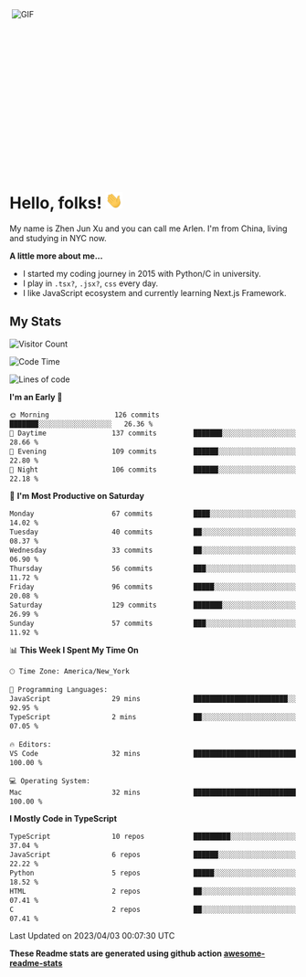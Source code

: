 <img align="right" alt="GIF" src="https://media.giphy.com/media/xUA7bdpLxQhsSQdyog/giphy.gif" width="500" height="320" />

# Hello, folks! <img src="https://raw.githubusercontent.com/arlenxuzj/arlenxuzj/master/assets/wave.gif" width="30px">

My name is Zhen Jun Xu and you can call me Arlen. I'm from China, living and studying in NYC now.

**A little more about me...**

 - I started my coding journey in 2015 with Python/C in university.
 - I play in `.tsx?`, `.jsx?`, `css` every day.
 - I like JavaScript ecosystem and currently learning Next.js Framework.

## My Stats

![Visitor Count](https://komarev.com/ghpvc/?username=arlenxuzj&color=blue&label=Profile+Views)

<!--START_SECTION:waka-->
![Code Time](http://img.shields.io/badge/Code%20Time-3%2C132%20hrs%205%20mins-blue)

![Lines of code](https://img.shields.io/badge/From%20Hello%20World%20I%27ve%20Written-804.7%20thousand%20lines%20of%20code-blue)

**I'm an Early 🐤** 

```text
🌞 Morning                126 commits         ███████░░░░░░░░░░░░░░░░░░   26.36 % 
🌆 Daytime                137 commits         ███████░░░░░░░░░░░░░░░░░░   28.66 % 
🌃 Evening                109 commits         ██████░░░░░░░░░░░░░░░░░░░   22.80 % 
🌙 Night                  106 commits         ██████░░░░░░░░░░░░░░░░░░░   22.18 % 
```
📅 **I'm Most Productive on Saturday** 

```text
Monday                   67 commits          ████░░░░░░░░░░░░░░░░░░░░░   14.02 % 
Tuesday                  40 commits          ██░░░░░░░░░░░░░░░░░░░░░░░   08.37 % 
Wednesday                33 commits          ██░░░░░░░░░░░░░░░░░░░░░░░   06.90 % 
Thursday                 56 commits          ███░░░░░░░░░░░░░░░░░░░░░░   11.72 % 
Friday                   96 commits          █████░░░░░░░░░░░░░░░░░░░░   20.08 % 
Saturday                 129 commits         ███████░░░░░░░░░░░░░░░░░░   26.99 % 
Sunday                   57 commits          ███░░░░░░░░░░░░░░░░░░░░░░   11.92 % 
```


📊 **This Week I Spent My Time On** 

```text
🕑︎ Time Zone: America/New_York

💬 Programming Languages: 
JavaScript               29 mins             ███████████████████████░░   92.95 % 
TypeScript               2 mins              ██░░░░░░░░░░░░░░░░░░░░░░░   07.05 % 

🔥 Editors: 
VS Code                  32 mins             █████████████████████████   100.00 % 

💻 Operating System: 
Mac                      32 mins             █████████████████████████   100.00 % 
```

**I Mostly Code in TypeScript** 

```text
TypeScript               10 repos            █████████░░░░░░░░░░░░░░░░   37.04 % 
JavaScript               6 repos             ██████░░░░░░░░░░░░░░░░░░░   22.22 % 
Python                   5 repos             █████░░░░░░░░░░░░░░░░░░░░   18.52 % 
HTML                     2 repos             ██░░░░░░░░░░░░░░░░░░░░░░░   07.41 % 
C                        2 repos             ██░░░░░░░░░░░░░░░░░░░░░░░   07.41 % 
```




 Last Updated on 2023/04/03 00:07:30 UTC
<!--END_SECTION:waka-->

**These Readme stats are generated using github action [awesome-readme-stats](https://github.com/anmol098/waka-readme-stats)**

